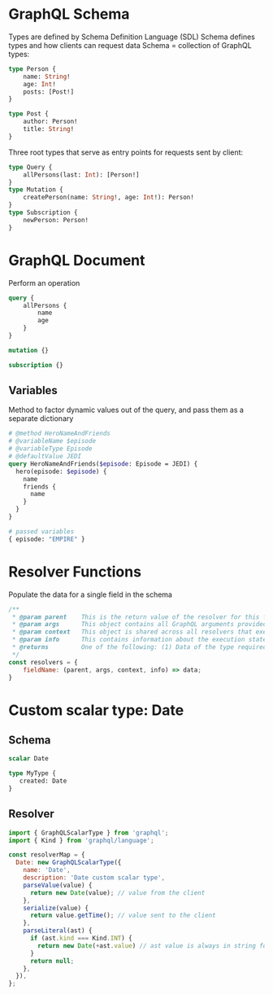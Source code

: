 # GraphQL Schema

Types are defined by Schema Definition Language (SDL)
Schema defines types and how clients can request data
Schema = collection of GraphQL types:

```graphql
type Person {
    name: String!
    age: Int!
    posts: [Post!]
}

type Post {
    author: Person!
    title: String!
}
```

Three root types that serve as entry points for requests sent by client:

```graphql
type Query {
    allPersons(last: Int): [Person!]
}
type Mutation {
    createPerson(name: String!, age: Int!): Person!
}
type Subscription {
    newPerson: Person!
}
```

# GraphQL Document

Perform an operation

```graphql
query {
    allPersons {
        name
        age
    }
}

mutation {}

subscription {}
```

## Variables

Method to factor dynamic values out of the query, and pass them as a separate dictionary

````graphql
# @method HeroNameAndFriends
# @variableName $episode
# @variableType Episode
# @defaultValue JEDI
query HeroNameAndFriends($episode: Episode = JEDI) {
  hero(episode: $episode) {
    name
    friends {
      name
    }
  }
}

# passed variables
{ episode: "EMPIRE" }
````

# Resolver Functions

Populate the data for a single field in the schema

```javascript
/**
 * @param parent	This is the return value of the resolver for this field's parent (the resolver for a parent field always executes before the resolvers for that field's children).
 * @param args	    This object contains all GraphQL arguments provided for this field.
 * @param context	This object is shared across all resolvers that execute for a particular operation. Use this to share per-operation state, such as authentication information and access to data sources.
 * @param info	    This contains information about the execution state of the operation (used only in advanced cases).
 * @returns         One of the following: (1) Data of the type required by the resolver's corresponding schema field (string, integer, object, etc.); (2) A promise that fulfills with data of the required type
 */
const resolvers = {
    fieldName: (parent, args, context, info) => data;
}
```

# Custom scalar type: Date

## Schema

```graphql
scalar Date

type MyType {
   created: Date
}
```

## Resolver

```javascript
import { GraphQLScalarType } from 'graphql';
import { Kind } from 'graphql/language';

const resolverMap = {
  Date: new GraphQLScalarType({
    name: 'Date',
    description: 'Date custom scalar type',
    parseValue(value) {
      return new Date(value); // value from the client
    },
    serialize(value) {
      return value.getTime(); // value sent to the client
    },
    parseLiteral(ast) {
      if (ast.kind === Kind.INT) {
        return new Date(+ast.value) // ast value is always in string format
      }
      return null;
    },
  }),
};
```
